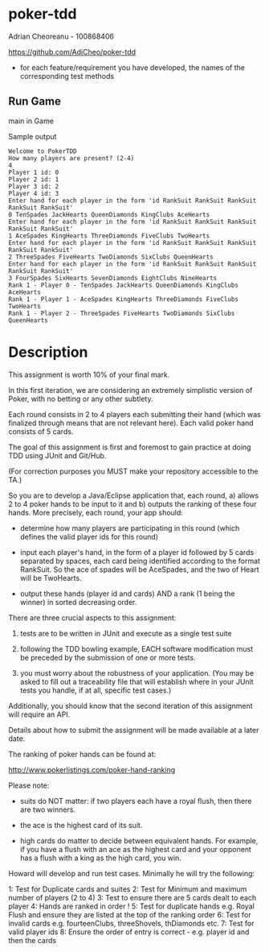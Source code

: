 # poker-tdd

Adrian Cheoreanu - 100868406

https://github.com/AdiCheo/poker-tdd

- for each feature/requirement you have developed, the names of the corresponding test methods

## Run Game
main in Game

Sample output
```
Welcome to PokerTDD
How many players are present? (2-4)
4
Player 1 id: 0
Player 2 id: 1
Player 3 id: 2
Player 4 id: 3
Enter hand for each player in the form 'id RankSuit RankSuit RankSuit RankSuit RankSuit'
0 TenSpades JackHearts QueenDiamonds KingClubs AceHearts
Enter hand for each player in the form 'id RankSuit RankSuit RankSuit RankSuit RankSuit'
1 AceSpades KingHearts ThreeDiamonds FiveClubs TwoHearts
Enter hand for each player in the form 'id RankSuit RankSuit RankSuit RankSuit RankSuit'
2 ThreeSpades FiveHearts TwoDiamonds SixClubs QueenHearts
Enter hand for each player in the form 'id RankSuit RankSuit RankSuit RankSuit RankSuit'
3 FourSpades SixHearts SevenDiamonds EightClubs NineHearts
Rank 1 - Player 0 - TenSpades JackHearts QueenDiamonds KingClubs AceHearts
Rank 1 - Player 1 - AceSpades KingHearts ThreeDiamonds FiveClubs TwoHearts
Rank 1 - Player 2 - ThreeSpades FiveHearts TwoDiamonds SixClubs QueenHearts
```


# Description
This assignment is worth 10% of your final mark.

In this first iteration, we are considering an extremely simplistic version of Poker, with no betting or any other subtlety. 

Each round consists in 2 to 4 players each submitting their hand (which was finalized through means that are not relevant here). Each valid poker hand consists of 5 cards. 

The goal of this assignment is first and foremost to gain practice at doing TDD using JUnit and Git/Hub. 

(For correction purposes you MUST make your repository accessible to the TA.)

So you are to develop a Java/Eclipse application that, each round, a) allows 2 to 4 poker hands to be input to it and b) outputs the ranking of these four hands. More precisely, each round, your app should:

- determine how many players are participating in this round (which defines the valid player ids for this round)

- input each player's hand, in the form of a player id followed by 5 cards separated by spaces, each card being identified according to the format RankSuit. So the ace of spades will be AceSpades, and the two of Heart will be TwoHearts. 

- output these hands (player id and cards) AND a rank (1 being the winner) in sorted decreasing order.

There are three crucial aspects to this assignment: 

1) tests are to be written in JUnit and execute as a single test suite

2) following the TDD bowling example, EACH software modification must be preceded by the submission of one or more tests. 

3) you must worry about the robustness of your application. (You may be asked to fill out a traceability file that will establish where in your JUnit tests you handle, if at all, specific test cases.)

Additionally, you should know that the second iteration of this assignment will require an API.

Details about how to submit the assignment will be made available at a later date. 

The ranking of poker hands can be found at: 

http://www.pokerlistings.com/poker-hand-ranking 



Please note: 

- suits do NOT matter: if two players each have a royal flush, then there are two winners. 

- the ace is the highest card of its suit.

- high cards do matter to decide between equivalent hands. For example, if you have a flush with an ace as the highest card and your opponent has a flush with a king as the high card, you win. 

Howard will develop and run test cases. Minimally he will try the following:

1: Test for Duplicate cards and suites
2: Test for Minimum and maximum number of players (2 to 4)
3: Test to ensure there are 5 cards dealt to each player
4: Hands are ranked in order !
5: Test for duplicate hands e.g. Royal Flush and ensure they are listed at the top of the ranking order
6: Test for invalid cards e.g. fourteenClubs, threeShovels, thDiamonds etc.
7: Test for valid player ids
8: Ensure the order of entry is correct - e.g. player id and then the cards
